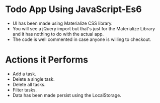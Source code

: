 # Todo App Using JavaScript-Es6
- UI has been made using Materialize CSS library.
- You will see a jQuery import but that's just for the Materialize Library and it has nothing to do with the actual app.
- The code is well commented in case anyone is willing to checkout.

# Actions it Performs
- Add a task.
- Delete a single task.
- Delete all tasks.
- Filter tasks.
- Data has been made persist using the LocalStorage.
